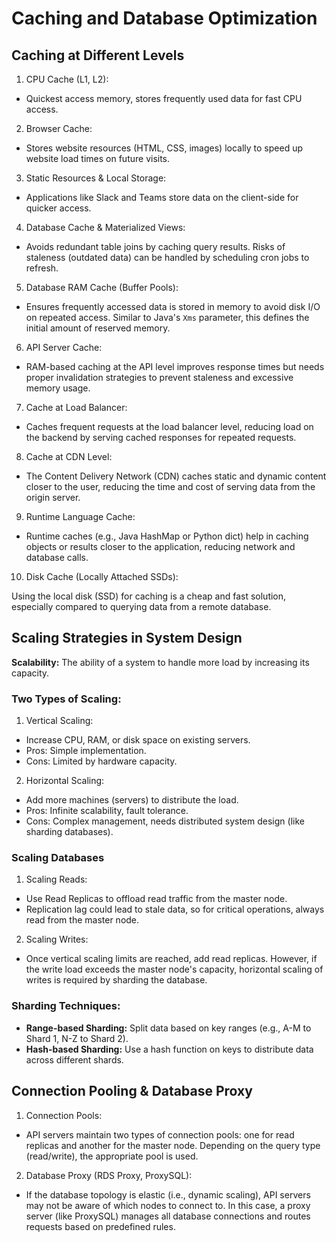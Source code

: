 # Caching and Database Optimization

## Caching at Different Levels
1. CPU Cache (L1, L2):

- Quickest access memory, stores frequently used data for fast CPU access.
2. Browser Cache:

- Stores website resources (HTML, CSS, images) locally to speed up website load times on future visits.
3. Static Resources & Local Storage:

- Applications like Slack and Teams store data on the client-side for quicker access.
4. Database Cache & Materialized Views:

- Avoids redundant table joins by caching query results. Risks of staleness (outdated data) can be handled by scheduling cron jobs to refresh.
5. Database RAM Cache (Buffer Pools):

- Ensures frequently accessed data is stored in memory to avoid disk I/O on repeated access. Similar to Java's `Xms` parameter, this defines the initial amount of reserved memory.
6. API Server Cache:

- RAM-based caching at the API level improves response times but needs proper invalidation strategies to prevent staleness and excessive memory usage.
7. Cache at Load Balancer:

- Caches frequent requests at the load balancer level, reducing load on the backend by serving cached responses for repeated requests.
8. Cache at CDN Level:

- The Content Delivery Network (CDN) caches static and dynamic content closer to the user, reducing the time and cost of serving data from the origin server.
9. Runtime Language Cache:

- Runtime caches (e.g., Java HashMap or Python dict) help in caching objects or results closer to the application, reducing network and database calls.
10. Disk Cache (Locally Attached SSDs):

Using the local disk (SSD) for caching is a cheap and fast solution, especially compared to querying data from a remote database.

## Scaling Strategies in System Design

**Scalability:** The ability of a system to handle more load by increasing its capacity.

### Two Types of Scaling:
1. Vertical Scaling:
- Increase CPU, RAM, or disk space on existing servers.
- Pros: Simple implementation.
- Cons: Limited by hardware capacity.

2. Horizontal Scaling:

- Add more machines (servers) to distribute the load.
- Pros: Infinite scalability, fault tolerance.
- Cons: Complex management, needs distributed system design (like sharding databases).

### Scaling Databases

1. Scaling Reads:

- Use Read Replicas to offload read traffic from the master node.
- Replication lag could lead to stale data, so for critical operations, always read from the master node.
2. Scaling Writes:

- Once vertical scaling limits are reached, add read replicas. However, if the write load exceeds the master node's capacity, horizontal scaling of writes is required by sharding the database.

### Sharding Techniques:
- **Range-based Sharding:** Split data based on key ranges (e.g., A-M to Shard 1, N-Z to Shard 2).
- **Hash-based Sharding:** Use a hash function on keys to distribute data across different shards.

## Connection Pooling & Database Proxy
1. Connection Pools:
- API servers maintain two types of connection pools: one for read replicas and another for the master node. Depending on the query type (read/write), the appropriate pool is used.
2. Database Proxy (RDS Proxy, ProxySQL):
- If the database topology is elastic (i.e., dynamic scaling), API servers may not be aware of which nodes to connect to. In this case, a proxy server (like ProxySQL) manages all database connections and routes requests based on predefined rules.